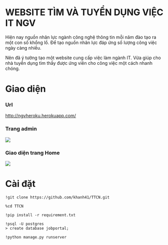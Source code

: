 # WEBSITE TÌM VÀ TUYỂN DỤNG VIỆC IT NGV

Hiện nay nguồn nhân lực ngành công nghệ thông tin mỗi năm đào tạo ra một con số khổng lồ. Để tạo nguồn nhân lực đáp ứng số lượng công việc ngày càng nhiều. 

Nên đã ý tưởng tạo một website cung cấp việc làm ngành IT. Vừa giúp cho nhà tuyển dụng tìm thấy được ứng viên cho công việc một cách nhanh chóng.

# Giao diện
### Url
http://ngvheroku.herokuapp.com/
### Trang admin
![](https://i.imgur.com/ZvIRN2D.png)

### Giao diện trang Home
![](https://i.imgur.com/HktP04R.png)

# Cài đặt
>
>
    !git clone https://github.com/khanh41/TTCN.git

    %cd TTCN
    
    !pip install -r requirement.txt
    
    !psql -U postgres
    > create database jobportal;
    
    !python manage.py runserver
